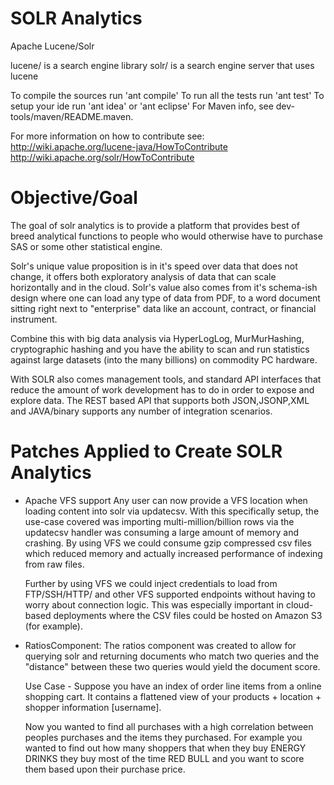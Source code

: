 SOLR Analytics
==============

Apache Lucene/Solr

lucene/ is a search engine library
solr/ is a search engine server that uses lucene

To compile the sources run 'ant compile'
To run all the tests run 'ant test'
To setup your ide run 'ant idea' or 'ant eclipse'
For Maven info, see dev-tools/maven/README.maven.

For more information on how to contribute see:
http://wiki.apache.org/lucene-java/HowToContribute
http://wiki.apache.org/solr/HowToContribute

Objective/Goal
==============
The goal of solr analytics is to provide a platform
that provides best of breed analytical functions to
people who would otherwise have to purchase SAS or
some other statistical engine.

Solr's unique value proposition is in it's speed over
data that does not change, it offers both exploratory
analysis of data that can scale horizontally and in 
the cloud. Solr's value also comes from it's schema-ish
design where one can load any type of data from PDF, to
a word document sitting right next to "enterprise" data
like an account, contract, or financial instrument.

Combine this with big data analysis via HyperLogLog,
MurMurHashing, cryptographic hashing and you have
the ability to scan and run statistics against large
datasets (into the many billions) on commodity PC 
hardware.

With SOLR also comes management tools, and standard API
interfaces that reduce the amount of work development
has to do in order to expose and explore data. The REST
based API that supports both JSON,JSONP,XML and JAVA/binary
supports any number of integration scenarios.

Patches Applied to Create SOLR Analytics
==============
* Apache VFS support
  Any user can now provide a VFS location when loading content
  into solr via updatecsv. With this specifically setup, 
  the use-case covered was importing multi-million/billion rows via
  the updatecsv handler was consuming a large amount of 
  memory and crashing. By using VFS we could consume
  gzip compressed csv files which reduced memory and actually
  increased performance of indexing from raw files.
  
  Further by using VFS we could inject credentials to load
  from FTP/SSH/HTTP/ and other VFS supported endpoints without
  having to worry about connection logic. This was especially
  important in cloud-based deployments where the CSV files 
  could be hosted on Amazon S3 (for example).
  
* RatiosComponent:
  The ratios component was created to allow for querying
  solr and returning documents who match two queries and
  the "distance" between these two queries would yield
  the document score.
  
  Use Case - Suppose you have an index of order line items
  from a online shopping cart. It contains a flattened view
  of your products + location + shopper information [username].
  
  Now you wanted to find all purchases with a high correlation
  between peoples purchases and the items they purchased. For example
  you wanted to find out how many shoppers that when they buy ENERGY DRINKS
  they buy most of the time RED BULL and you want to score them based
  upon their purchase price.